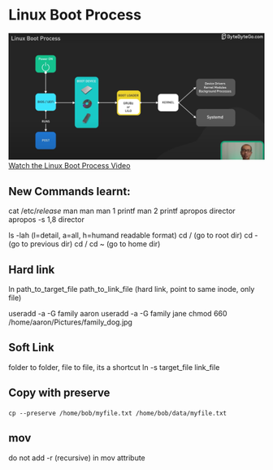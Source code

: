 # Linux Boot Process
![Linux Boot Process](How-linux-boot.png)
[Watch the Linux Boot Process Video](https://www.youtube.com/watch?v=XpFsMB6FoOs&ab_channel=ByteByteGo)

## New Commands learnt:
 cat /etc/*release*
 man man
 man 1 printf
 man 2 printf
 apropos director
 apropos -s 1,8 director
 
 ls -lah (l=detail, a=all, h=humand readable format)
 cd / (go to root dir)
 cd - (go to previous dir)
 cd / cd ~ (go to home dir)

 ## Hard link
 ln path_to_target_file path_to_link_file (hard link, point to same inode, only file)

 useradd -a -G family aaron
 useradd -a -G family jane
 chmod 660 /home/aaron/Pictures/family_dog.jpg

 ## Soft Link
 folder to folder, file to file, its a shortcut
 ln -s target_file link_file

 ## Copy with preserve
 `cp --preserve /home/bob/myfile.txt /home/bob/data/myfile.txt`

 ## mov
 do not add -r (recursive) in mov attribute
